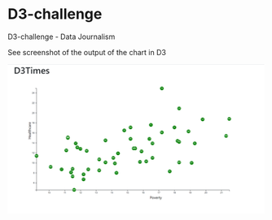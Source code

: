 # D3-challenge
D3-challenge - Data Journalism

See screenshot of the output of the chart in D3

![Image of D3 Screen](D3_screen.png)
